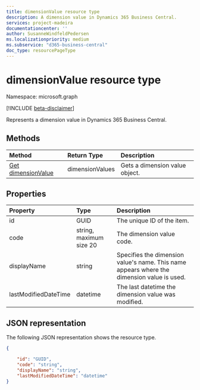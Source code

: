 ```yaml
---
title: dimensionValue resource type
description: A dimension value in Dynamics 365 Business Central.
services: project-madeira
documentationcenter: ''
author: SusanneWindfeldPedersen
ms.localizationpriority: medium
ms.subservice: "d365-business-central"
doc_type: resourcePageType
---
```


# dimensionValue resource type

Namespace: microsoft.graph

[!INCLUDE [beta-disclaimer](../../includes/beta-disclaimer.md)]

Represents a dimension value in Dynamics 365 Business Central.

## Methods

| Method       | Return Type  |Description                   |
|:-------------|:-------------|:-----------------------------|
|[Get dimensionValue](../api/dynamics-dimensionvalue-get.md)|dimensionValues|Gets a dimension value object.|


## Properties
| Property	         | Type                  |Description                                        |
|:-------------------|:----------------------|:--------------------------------------------------|
|id                  |GUID                   |The unique ID of the item.                         |
|code                |string, maximum size 20|The dimension value code.                          |
|displayName         |string                 |Specifies the dimension value's name. This name appears where the dimension value is used.|
|lastModifiedDateTime|datetime               |The last datetime the dimension value was modified.|


## JSON representation

The following JSON representation shows the resource type.


```json
{

    "id": "GUID",
    "code": "string",
    "displayName": "string",
    "lastModifiedDateTime": "datetime"
}
```




